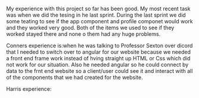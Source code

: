 My experience with this project so far has been good. My most recent task was when we did the tesing in he last sprint. During the last sprint we did some teating to see if the 
app component and profile componet would work and they worked very good. Both of the items we used to see if they worked stayed there and none o them had any huge problems.

Conners experience is:when he was talking to Professor Sexton over dicord that I needed to switch over to angular for our website because we needed a front end frame work
instead of hving straight up HTML or Css which did not work for our situation. Also he needed angular so he could connect by data to the frnt end website so a client/user could
see it and interact with all of the components that we had created for the website.

Harris experience:
